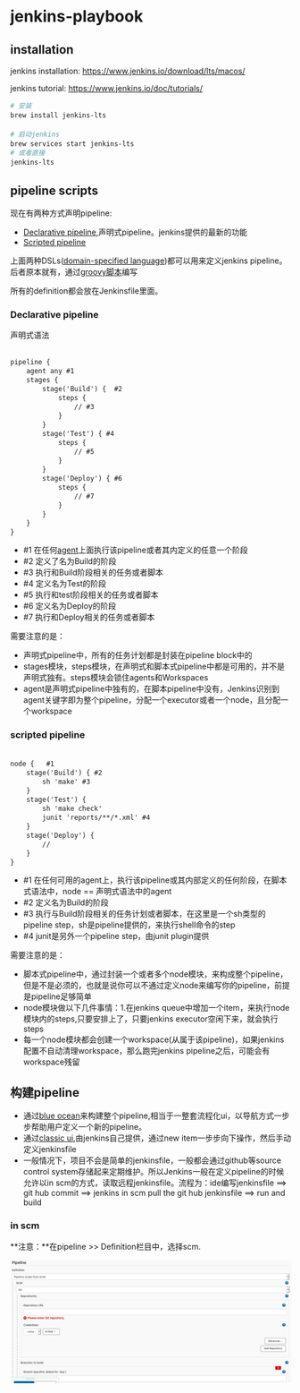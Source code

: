 # jenkins-playbook

## installation

jenkins installation: https://www.jenkins.io/download/lts/macos/

jenkins tutorial: https://www.jenkins.io/doc/tutorials/

```sh
# 安装
brew install jenkins-lts

# 启动jenkins
brew services start jenkins-lts
# 或者直接
jenkins-lts

```

## pipeline scripts

现在有两种方式声明pipeline:

- [Declarative pipeline](https://www.jenkins.io/doc/book/pipeline/#declarative-pipeline-fundamentals),声明式pipeline。jenkins提供的最新的功能
- [Scripted pipeline](https://www.jenkins.io/doc/book/pipeline/#scripted-pipeline-fundamentals)

上面两种DSLs([domain-specified language](https://en.wikipedia.org/wiki/Domain-specific_language))都可以用来定义jenkins pipeline。后者原本就有，通过[groovy脚本](http://groovy-lang.org/semantics.html)编写

所有的definition都会放在Jenkinsfile里面。

### Declarative pipeline

声明式语法

```jenkins

pipeline {
    agent any #1
    stages {
        stage('Build') {  #2
            steps {
                // #3
            }
        }
        stage('Test') { #4
            steps {
                // #5
            }
        }
        stage('Deploy') { #6
            steps {
                // #7
            }
        }
    }
}
```

- #1 在任何[agent](https://www.jenkins.io/doc/book/pipeline/syntax#agent)上面执行该pipeline或者其内定义的任意一个阶段
- #2 定义了名为Build的阶段
- #3 执行和Build阶段相关的任务或者脚本
- #4 定义名为Test的阶段
- #5 执行和test阶段相关的任务或者脚本
- #6 定义名为Deploy的阶段
- #7 执行和Deploy相关的任务或者脚本

需要注意的是：

- 声明式pipeline中，所有的任务计划都是封装在pipeline block中的
- stages模块，steps模块，在声明式和脚本式pipeline中都是可用的，并不是声明式独有。steps模块会锁住agents和Workspaces
- agent是声明式pipeline中独有的，在脚本pipeline中没有，Jenkins识别到agent关键字即为整个pipeline，分配一个executor或者一个node，且分配一个workspace


### scripted pipeline

```jenkins

node {   #1 
    stage('Build') { #2 
        sh 'make' #3
    }
    stage('Test') { 
        sh 'make check'
        junit 'reports/**/*.xml' #4
    }
    stage('Deploy') { 
        // 
    }
}

```

- #1 在任何可用的agent上，执行该pipeline或其内部定义的任何阶段，在脚本式语法中，node == 声明式语法中的agent
- #2 定义名为Build的阶段
- #3 执行与Build阶段相关的任务计划或者脚本，在这里是一个sh类型的pipeline step，sh是pipeline提供的，来执行shell命令的step
- #4 junit是另外一个pipeline step，由junit plugin提供

需要注意的是：

- 脚本式pipeline中，通过封装一个或者多个node模块，来构成整个pipeline，但是不是必须的，也就是说你可以不通过定义node来编写你的pipeline，前提是pipeline足够简单
- node模块做以下几件事情：1.在jenkins queue中增加一个item，来执行node模块内的steps,只要安排上了，只要jenkins executor空闲下来，就会执行steps
- 每一个node模块都会创建一个workspace(从属于该pipeline)，如果jenkins配置不自动清理workspace，那么跑完jenkins pipeline之后，可能会有workspace残留



## 构建pipeline

- 通过[blue ocean](https://www.jenkins.io/doc/book/blueocean/)来构建整个pipeline,相当于一整套流程化ui，以导航方式一步步帮助用户定义一个新的pipeline。
- 通过[classic ui](https://www.jenkins.io/doc/book/pipeline/getting-started/#through-the-classic-ui),由jenkins自己提供，通过new item一步步向下操作，然后手动定义jenkinsfile
- 一般情况下，项目不会是简单的jenkinsfile，一般都会通过github等source control system存储起来定期维护。所以Jenkins一般在定义pipeline的时候允许以in scm的方式，读取远程jenkinsfile。流程为：ide编写jenkinsfile ==> git hub commit ==> jenkins in scm pull the git hub jenkinsfile ==> run and build

### in scm

**注意：**在pipeline >> Definition栏目中，选择scm.

![jenkins](zResources/jenkins.png)